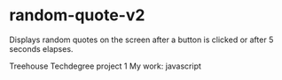 # random-quote-v2

Displays random quotes on the screen after a button is clicked or after 5 seconds elapses.

Treehouse Techdegree project 1
My work: javascript
